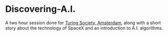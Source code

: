 # Discovering-A.I.
A two hour session done for [Turing Society, Amsterdam](tsociety.io), along with a short story about the technology of SpaceX and an introduction to A.I. algorithms.
